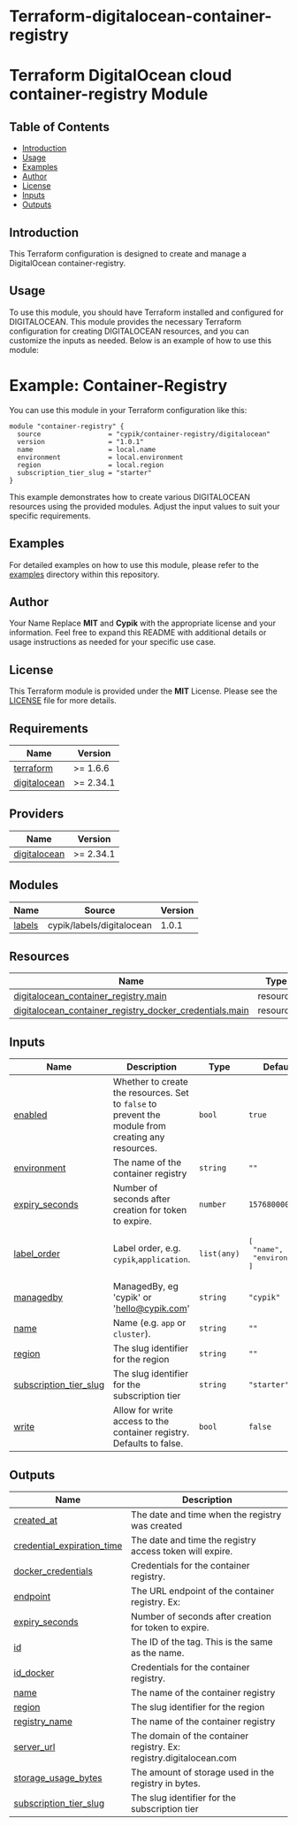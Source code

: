 # Terraform-digitalocean-container-registry
# Terraform DigitalOcean cloud container-registry Module


## Table of Contents

- [Introduction](#introduction)
- [Usage](#usage)
- [Examples](#examples)
- [Author](#author)
- [License](#license)
- [Inputs](#inputs)
- [Outputs](#outputs)

## Introduction
This Terraform configuration is designed to create and manage a DigitalOcean container-registry.

## Usage
To use this module, you should have Terraform installed and configured for DIGITALOCEAN. This module provides the necessary Terraform configuration for creating DIGITALOCEAN resources, and you can customize the inputs as needed. Below is an example of how to use this module:

# Example: Container-Registry
You can use this module in your Terraform configuration like this:

```hcl
module "container-registry" {
  source                 = "cypik/container-registry/digitalocean"
  version                = "1.0.1"
  name                   = local.name
  environment            = local.environment
  region                 = local.region
  subscription_tier_slug = "starter"
}
```
This example demonstrates how to create various DIGITALOCEAN resources using the provided modules. Adjust the input values to suit your specific requirements.


## Examples
For detailed examples on how to use this module, please refer to the [examples](https://github.com/cypik/terraform-digitalocean-container-registry/blob/master/example) directory within this repository.

## Author
Your Name Replace **MIT** and **Cypik** with the appropriate license and your information. Feel free to expand this README with additional details or usage instructions as needed for your specific use case.

## License
This Terraform module is provided under the **MIT** License. Please see the [LICENSE](https://github.com/cypik/terraform-digitalocean-container-registry/blob/master/LICENSE) file for more details.


<!-- BEGIN_TF_DOCS -->
## Requirements

| Name | Version |
|------|---------|
| <a name="requirement_terraform"></a> [terraform](#requirement\_terraform) | >= 1.6.6 |
| <a name="requirement_digitalocean"></a> [digitalocean](#requirement\_digitalocean) | >= 2.34.1 |

## Providers

| Name | Version |
|------|---------|
| <a name="provider_digitalocean"></a> [digitalocean](#provider\_digitalocean) | >= 2.34.1 |

## Modules

| Name | Source | Version |
|------|--------|---------|
| <a name="module_labels"></a> [labels](#module\_labels) | cypik/labels/digitalocean | 1.0.1 |

## Resources

| Name | Type |
|------|------|
| [digitalocean_container_registry.main](https://registry.terraform.io/providers/digitalocean/digitalocean/latest/docs/resources/container_registry) | resource |
| [digitalocean_container_registry_docker_credentials.main](https://registry.terraform.io/providers/digitalocean/digitalocean/latest/docs/resources/container_registry_docker_credentials) | resource |

## Inputs

| Name | Description | Type | Default | Required |
|------|-------------|------|---------|:--------:|
| <a name="input_enabled"></a> [enabled](#input\_enabled) | Whether to create the resources. Set to `false` to prevent the module from creating any resources. | `bool` | `true` | no |
| <a name="input_environment"></a> [environment](#input\_environment) | The name of the container registry | `string` | `""` | no |
| <a name="input_expiry_seconds"></a> [expiry\_seconds](#input\_expiry\_seconds) | Number of seconds after creation for token to expire. | `number` | `1576800000` | no |
| <a name="input_label_order"></a> [label\_order](#input\_label\_order) | Label order, e.g. `cypik`,`application`. | `list(any)` | <pre>[<br>  "name",<br>  "environment"<br>]</pre> | no |
| <a name="input_managedby"></a> [managedby](#input\_managedby) | ManagedBy, eg 'cypik' or 'hello@cypik.com' | `string` | `"cypik"` | no |
| <a name="input_name"></a> [name](#input\_name) | Name  (e.g. `app` or `cluster`). | `string` | `""` | no |
| <a name="input_region"></a> [region](#input\_region) | The slug identifier for the region | `string` | `""` | no |
| <a name="input_subscription_tier_slug"></a> [subscription\_tier\_slug](#input\_subscription\_tier\_slug) | The slug identifier for the subscription tier | `string` | `"starter"` | no |
| <a name="input_write"></a> [write](#input\_write) | Allow for write access to the container registry. Defaults to false. | `bool` | `false` | no |

## Outputs

| Name | Description |
|------|-------------|
| <a name="output_created_at"></a> [created\_at](#output\_created\_at) | The date and time when the registry was created |
| <a name="output_credential_expiration_time"></a> [credential\_expiration\_time](#output\_credential\_expiration\_time) | The date and time the registry access token will expire. |
| <a name="output_docker_credentials"></a> [docker\_credentials](#output\_docker\_credentials) | Credentials for the container registry. |
| <a name="output_endpoint"></a> [endpoint](#output\_endpoint) | The URL endpoint of the container registry. Ex: |
| <a name="output_expiry_seconds"></a> [expiry\_seconds](#output\_expiry\_seconds) | Number of seconds after creation for token to expire. |
| <a name="output_id"></a> [id](#output\_id) | The ID of the tag. This is the same as the name. |
| <a name="output_id_docker"></a> [id\_docker](#output\_id\_docker) | Credentials for the container registry. |
| <a name="output_name"></a> [name](#output\_name) | The name of the container registry |
| <a name="output_region"></a> [region](#output\_region) | The slug identifier for the region |
| <a name="output_registry_name"></a> [registry\_name](#output\_registry\_name) | The name of the container registry |
| <a name="output_server_url"></a> [server\_url](#output\_server\_url) | The domain of the container registry. Ex: registry.digitalocean.com |
| <a name="output_storage_usage_bytes"></a> [storage\_usage\_bytes](#output\_storage\_usage\_bytes) | The amount of storage used in the registry in bytes. |
| <a name="output_subscription_tier_slug"></a> [subscription\_tier\_slug](#output\_subscription\_tier\_slug) | The slug identifier for the subscription tier |
<!-- END_TF_DOCS -->